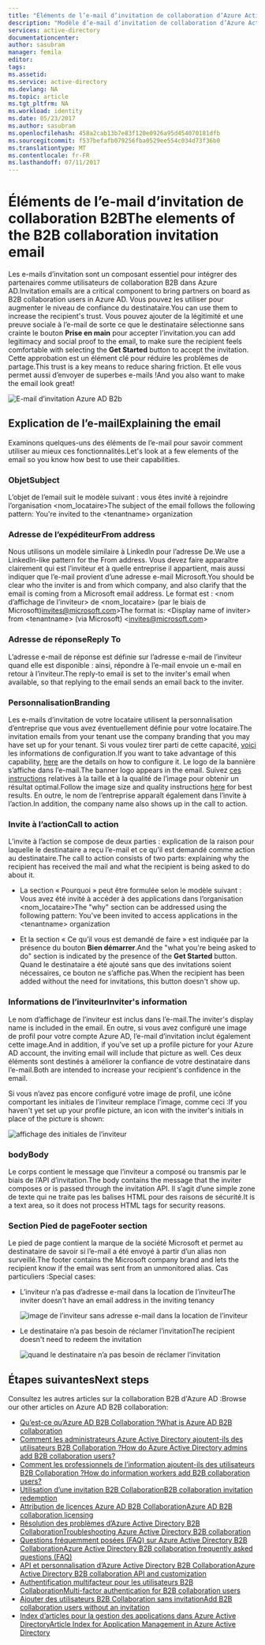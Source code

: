 ```yaml
---
title: "Éléments de l’e-mail d’invitation de collaboration d’Azure Active Directory B2B | Microsoft Docs"
description: "Modèle d’e-mail d’invitation de collaboration d’Azure Active Directory B2B"
services: active-directory
documentationcenter: 
author: sasubram
manager: femila
editor: 
tags: 
ms.assetid: 
ms.service: active-directory
ms.devlang: NA
ms.topic: article
ms.tgt_pltfrm: NA
ms.workload: identity
ms.date: 05/23/2017
ms.author: sasubram
ms.openlocfilehash: 458a2cab13b7e83f120e0926a95d454070181dfb
ms.sourcegitcommit: f537befafb079256fba0529ee554c034d73f36b0
ms.translationtype: MT
ms.contentlocale: fr-FR
ms.lasthandoff: 07/11/2017
---
```

# <a name="the-elements-of-the-b2b-collaboration-invitation-email"></a><span data-ttu-id="4b34e-103">Éléments de l’e-mail d’invitation de collaboration B2B</span><span class="sxs-lookup"><span data-stu-id="4b34e-103">The elements of the B2B collaboration invitation email</span></span>

<span data-ttu-id="4b34e-104">Les e-mails d’invitation sont un composant essentiel pour intégrer des partenaires comme utilisateurs de collaboration B2B dans Azure AD.</span><span class="sxs-lookup"><span data-stu-id="4b34e-104">Invitation emails are a critical component to bring partners on board as B2B collaboration users in Azure AD.</span></span> <span data-ttu-id="4b34e-105">Vous pouvez les utiliser pour augmenter le niveau de confiance du destinataire.</span><span class="sxs-lookup"><span data-stu-id="4b34e-105">You can use them to increase the recipient's trust.</span></span> <span data-ttu-id="4b34e-106">Vous pouvez ajouter de la légitimité et une preuve sociale à l’e-mail de sorte ce que le destinataire sélectionne sans crainte le bouton **Prise en main** pour accepter l’invitation.</span><span class="sxs-lookup"><span data-stu-id="4b34e-106">you can add legitimacy and social proof to the email, to make sure the recipient feels comfortable with selecting the **Get Started** button to accept the invitation.</span></span> <span data-ttu-id="4b34e-107">Cette approbation est un élément clé pour réduire les problèmes de partage.</span><span class="sxs-lookup"><span data-stu-id="4b34e-107">This trust is a key means to reduce sharing friction.</span></span> <span data-ttu-id="4b34e-108">Et elle vous permet aussi d’envoyer de superbes e-mails !</span><span class="sxs-lookup"><span data-stu-id="4b34e-108">And you also want to make the email look great!</span></span>

![E-mail d’invitation Azure AD B2b](media/active-directory-b2b-invitation-email/invitation-email.png)

## <a name="explaining-the-email"></a><span data-ttu-id="4b34e-110">Explication de l’e-mail</span><span class="sxs-lookup"><span data-stu-id="4b34e-110">Explaining the email</span></span>
<span data-ttu-id="4b34e-111">Examinons quelques-uns des éléments de l’e-mail pour savoir comment utiliser au mieux ces fonctionnalités.</span><span class="sxs-lookup"><span data-stu-id="4b34e-111">Let's look at a few elements of the email so you know how best to use their capabilities.</span></span>

### <a name="subject"></a><span data-ttu-id="4b34e-112">Objet</span><span class="sxs-lookup"><span data-stu-id="4b34e-112">Subject</span></span>
<span data-ttu-id="4b34e-113">L’objet de l’email suit le modèle suivant : vous êtes invité à rejoindre l’organisation &lt;nom_locataire&gt;</span><span class="sxs-lookup"><span data-stu-id="4b34e-113">The subject of the email follows the following pattern: You're invited to the &lt;tenantname&gt; organization</span></span>

### <a name="from-address"></a><span data-ttu-id="4b34e-114">Adresse de l’expéditeur</span><span class="sxs-lookup"><span data-stu-id="4b34e-114">From address</span></span>
<span data-ttu-id="4b34e-115">Nous utilisons un modèle similaire à LinkedIn pour l’adresse De.</span><span class="sxs-lookup"><span data-stu-id="4b34e-115">We use a LinkedIn-like pattern for the From address.</span></span>  <span data-ttu-id="4b34e-116">Vous devez faire apparaître clairement qui est l’inviteur et à quelle entreprise il appartient, mais aussi indiquer que l’e-mail provient d’une adresse e-mail Microsoft.</span><span class="sxs-lookup"><span data-stu-id="4b34e-116">You should be clear who the inviter is and from which company, and also clarify that the email is coming from a Microsoft email address.</span></span> <span data-ttu-id="4b34e-117">Le format est : &lt;nom d’affichage de l’inviteur&gt; de &lt;nom_locataire&gt; (par le biais de Microsoft)invites@microsoft.com&gt;</span><span class="sxs-lookup"><span data-stu-id="4b34e-117">The format is: &lt;Display name of inviter&gt; from &lt;tenantname&gt; (via Microsoft) <invites@microsoft.com&gt;</span></span>

### <a name="reply-to"></a><span data-ttu-id="4b34e-118">Adresse de réponse</span><span class="sxs-lookup"><span data-stu-id="4b34e-118">Reply To</span></span>
<span data-ttu-id="4b34e-119">L’adresse e-mail de réponse est définie sur l’adresse e-mail de l’inviteur quand elle est disponible : ainsi, répondre à l’e-mail envoie un e-mail en retour à l’inviteur.</span><span class="sxs-lookup"><span data-stu-id="4b34e-119">The reply-to email is set to the inviter's email when available, so that replying to the email sends an email back to the inviter.</span></span>

### <a name="branding"></a><span data-ttu-id="4b34e-120">Personnalisation</span><span class="sxs-lookup"><span data-stu-id="4b34e-120">Branding</span></span>
<span data-ttu-id="4b34e-121">Les e-mails d’invitation de votre locataire utilisent la personnalisation d’entreprise que vous avez éventuellement définie pour votre locataire.</span><span class="sxs-lookup"><span data-stu-id="4b34e-121">The invitation emails from your tenant use the company branding that you may have set up for your tenant.</span></span> <span data-ttu-id="4b34e-122">Si vous voulez tirer parti de cette capacité, [voici](https://docs.microsoft.com/azure/active-directory/active-directory-branding-custom-signon-azure-portal) les informations de configuration.</span><span class="sxs-lookup"><span data-stu-id="4b34e-122">If you want to take advantage of this capability, [here](https://docs.microsoft.com/azure/active-directory/active-directory-branding-custom-signon-azure-portal) are the details on how to configure it.</span></span> <span data-ttu-id="4b34e-123">Le logo de la bannière s’affiche dans l’e-mail.</span><span class="sxs-lookup"><span data-stu-id="4b34e-123">The banner logo appears in the email.</span></span> <span data-ttu-id="4b34e-124">Suivez [ces instructions](https://docs.microsoft.com/azure/active-directory/active-directory-branding-custom-signon-azure-portal) relatives à la taille et à la qualité de l’image pour obtenir un résultat optimal.</span><span class="sxs-lookup"><span data-stu-id="4b34e-124">Follow the image size and quality instructions [here](https://docs.microsoft.com/azure/active-directory/active-directory-branding-custom-signon-azure-portal) for best results.</span></span> <span data-ttu-id="4b34e-125">En outre, le nom de l’entreprise apparaît également dans l’invite à l’action.</span><span class="sxs-lookup"><span data-stu-id="4b34e-125">In addition, the company name also shows up in the call to action.</span></span>

### <a name="call-to-action"></a><span data-ttu-id="4b34e-126">Invite à l’action</span><span class="sxs-lookup"><span data-stu-id="4b34e-126">Call to action</span></span>
<span data-ttu-id="4b34e-127">L’invite à l’action se compose de deux parties : explication de la raison pour laquelle le destinataire a reçu l’e-mail et ce qu’il est demandé comme action au destinataire.</span><span class="sxs-lookup"><span data-stu-id="4b34e-127">The call to action consists of two parts: explaining why the recipient has received the mail and what the recipient is being asked to do about it.</span></span>
- <span data-ttu-id="4b34e-128">La section « Pourquoi » peut être formulée selon le modèle suivant : Vous avez été invité à accéder à des applications dans l’organisation &lt;nom_locataire&gt;</span><span class="sxs-lookup"><span data-stu-id="4b34e-128">The "why" section can be addressed using the following pattern: You've been invited to access applications in the &lt;tenantname&gt; organization</span></span>

- <span data-ttu-id="4b34e-129">Et la section « Ce qu’il vous est demandé de faire » est indiquée par la présence du bouton **Bien démarrer**.</span><span class="sxs-lookup"><span data-stu-id="4b34e-129">And the "what you're being asked to do" section is indicated by the presence of the **Get Started** button.</span></span> <span data-ttu-id="4b34e-130">Quand le destinataire a été ajouté sans que des invitations soient nécessaires, ce bouton ne s’affiche pas.</span><span class="sxs-lookup"><span data-stu-id="4b34e-130">When the recipient has been added without the need for invitations, this button doesn't show up.</span></span>

### <a name="inviters-information"></a><span data-ttu-id="4b34e-131">Informations de l’inviteur</span><span class="sxs-lookup"><span data-stu-id="4b34e-131">Inviter's information</span></span>
<span data-ttu-id="4b34e-132">Le nom d’affichage de l’inviteur est inclus dans l’e-mail.</span><span class="sxs-lookup"><span data-stu-id="4b34e-132">The inviter's display name is included in the email.</span></span> <span data-ttu-id="4b34e-133">En outre, si vous avez configuré une image de profil pour votre compte Azure AD, l’e-mail d’invitation inclut également cette image.</span><span class="sxs-lookup"><span data-stu-id="4b34e-133">And in addition, if you've set up a profile picture for your Azure AD account, the inviting email will include that picture as well.</span></span> <span data-ttu-id="4b34e-134">Ces deux éléments sont destinés à améliorer la confiance de votre destinataire dans l’e-mail.</span><span class="sxs-lookup"><span data-stu-id="4b34e-134">Both are intended to increase your recipient's confidence in the email.</span></span>

<span data-ttu-id="4b34e-135">Si vous n’avez pas encore configuré votre image de profil, une icône comportant les initiales de l’inviteur remplace l’image, comme ceci :</span><span class="sxs-lookup"><span data-stu-id="4b34e-135">If you haven't yet set up your profile picture, an icon with the inviter's initials in place of the picture is shown:</span></span>

  ![affichage des initiales de l’inviteur](media/active-directory-b2b-invitation-email/inviters-initials.png)

### <a name="body"></a><span data-ttu-id="4b34e-137">body</span><span class="sxs-lookup"><span data-stu-id="4b34e-137">Body</span></span>
<span data-ttu-id="4b34e-138">Le corps contient le message que l’inviteur a composé ou transmis par le biais de l’API d’invitation.</span><span class="sxs-lookup"><span data-stu-id="4b34e-138">The body contains the message that the inviter composes or is passed through the invitation API.</span></span> <span data-ttu-id="4b34e-139">Il s’agit d’une simple zone de texte qui ne traite pas les balises HTML pour des raisons de sécurité.</span><span class="sxs-lookup"><span data-stu-id="4b34e-139">It is a text area, so it does not process HTML tags for security reasons.</span></span>

### <a name="footer-section"></a><span data-ttu-id="4b34e-140">Section Pied de page</span><span class="sxs-lookup"><span data-stu-id="4b34e-140">Footer section</span></span>
<span data-ttu-id="4b34e-141">Le pied de page contient la marque de la société Microsoft et permet au destinataire de savoir si l’e-mail a été envoyé à partir d’un alias non surveillé.</span><span class="sxs-lookup"><span data-stu-id="4b34e-141">The footer contains the Microsoft company brand and lets the recipient know if the email was sent from an unmonitored alias.</span></span> <span data-ttu-id="4b34e-142">Cas particuliers :</span><span class="sxs-lookup"><span data-stu-id="4b34e-142">Special cases:</span></span>

- <span data-ttu-id="4b34e-143">L’inviteur n’a pas d’adresse e-mail dans la location de l’inviteur</span><span class="sxs-lookup"><span data-stu-id="4b34e-143">The inviter doesn't have an email address in the inviting tenancy</span></span>

  ![image de l’inviteur sans adresse e-mail dans la location de l’inviteur](media/active-directory-b2b-invitation-email/inviter-no-email.png)


- <span data-ttu-id="4b34e-145">Le destinataire n’a pas besoin de réclamer l’invitation</span><span class="sxs-lookup"><span data-stu-id="4b34e-145">The recipient doesn't need to redeem the invitation</span></span>

  ![quand le destinataire n’a pas besoin de réclamer l’invitation](media/active-directory-b2b-invitation-email/when-recipient-doesnt-redeem.png)


## <a name="next-steps"></a><span data-ttu-id="4b34e-147">Étapes suivantes</span><span class="sxs-lookup"><span data-stu-id="4b34e-147">Next steps</span></span>

<span data-ttu-id="4b34e-148">Consultez les autres articles sur la collaboration B2B d'Azure AD :</span><span class="sxs-lookup"><span data-stu-id="4b34e-148">Browse our other articles on Azure AD B2B collaboration:</span></span>

* [<span data-ttu-id="4b34e-149">Qu’est-ce qu’Azure AD B2B Collaboration ?</span><span class="sxs-lookup"><span data-stu-id="4b34e-149">What is Azure AD B2B collaboration</span></span>](active-directory-b2b-what-is-azure-ad-b2b.md)
* [<span data-ttu-id="4b34e-150">Comment les administrateurs Azure Active Directory ajoutent-ils des utilisateurs B2B Collaboration ?</span><span class="sxs-lookup"><span data-stu-id="4b34e-150">How do Azure Active Directory admins add B2B collaboration users?</span></span>](active-directory-b2b-admin-add-users.md)
* [<span data-ttu-id="4b34e-151">Comment les professionnels de l’information ajoutent-ils des utilisateurs B2B Collaboration ?</span><span class="sxs-lookup"><span data-stu-id="4b34e-151">How do information workers add B2B collaboration users?</span></span>](active-directory-b2b-iw-add-users.md)
* [<span data-ttu-id="4b34e-152">Utilisation d’une invitation B2B Collaboration</span><span class="sxs-lookup"><span data-stu-id="4b34e-152">B2B collaboration invitation redemption</span></span>](active-directory-b2b-redemption-experience.md)
* [<span data-ttu-id="4b34e-153">Attribution de licences Azure AD B2B Collaboration</span><span class="sxs-lookup"><span data-stu-id="4b34e-153">Azure AD B2B collaboration licensing</span></span>](active-directory-b2b-licensing.md)
* [<span data-ttu-id="4b34e-154">Résolution des problèmes d’Azure Active Directory B2B Collaboration</span><span class="sxs-lookup"><span data-stu-id="4b34e-154">Troubleshooting Azure Active Directory B2B collaboration</span></span>](active-directory-b2b-troubleshooting.md)
* [<span data-ttu-id="4b34e-155">Questions fréquemment posées (FAQ) sur Azure Active Directory B2B Collaboration</span><span class="sxs-lookup"><span data-stu-id="4b34e-155">Azure Active Directory B2B collaboration frequently asked questions (FAQ)</span></span>](active-directory-b2b-faq.md)
* [<span data-ttu-id="4b34e-156">API et personnalisation d’Azure Active Directory B2B Collaboration</span><span class="sxs-lookup"><span data-stu-id="4b34e-156">Azure Active Directory B2B collaboration API and customization</span></span>](active-directory-b2b-api.md)
* [<span data-ttu-id="4b34e-157">Authentification multifacteur pour les utilisateurs B2B Collaboration</span><span class="sxs-lookup"><span data-stu-id="4b34e-157">Multi-factor authentication for B2B collaboration users</span></span>](active-directory-b2b-mfa-instructions.md)
* [<span data-ttu-id="4b34e-158">Ajouter des utilisateurs B2B Collaboration sans invitation</span><span class="sxs-lookup"><span data-stu-id="4b34e-158">Add B2B collaboration users without an invitation</span></span>](active-directory-b2b-add-user-without-invite.md)
* [<span data-ttu-id="4b34e-159">Index d’articles pour la gestion des applications dans Azure Active Directory</span><span class="sxs-lookup"><span data-stu-id="4b34e-159">Article Index for Application Management in Azure Active Directory</span></span>](active-directory-apps-index.md)
